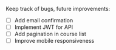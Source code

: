 ﻿Keep track of bugs, future improvements:

- [ ] Add email confirmation
- [ ] Implement JWT for API
- [ ] Add pagination in course list
- [ ] Improve mobile responsiveness
